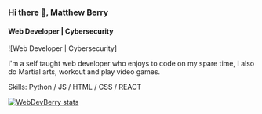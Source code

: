 ### Hi there 👋, Matthew Berry
#### Web Developer | Cybersecurity
![Web Developer | Cybersecurity]

I'm a self taught web developer who enjoys to code on my spare time, I also do Martial arts, workout and play video games.

Skills: Python / JS / HTML / CSS / REACT 






[![WebDevBerry stats](https://github-readme-stats.vercel.app/api?username=WebDevBerry)](https://github.com/WebDevBerry/github-readme-stats)
